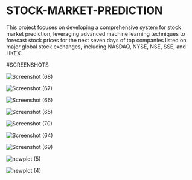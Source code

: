 # STOCK-MARKET-PREDICTION
This project focuses on developing a comprehensive system for stock market prediction, leveraging advanced machine learning techniques to forecast stock prices for the next seven days of top  companies listed on major global stock exchanges, including NASDAQ, NYSE, NSE, SSE, and  HKEX. 

#SCREENSHOTS

![Screenshot (68)](https://github.com/mehnoorbegum/STOCK-MARKET-PREDICTION/assets/111074882/3939d8a5-254d-495e-b153-2677c58d4855)


![Screenshot (67)](https://github.com/mehnoorbegum/STOCK-MARKET-PREDICTION/assets/111074882/ceb9098d-c85f-4d6c-9702-d5ceee0ddca7)



![Screenshot (66)](https://github.com/mehnoorbegum/STOCK-MARKET-PREDICTION/assets/111074882/d6ec28ee-23e4-412e-9ab9-fdffcce0c755)



![Screenshot (65)](https://github.com/mehnoorbegum/STOCK-MARKET-PREDICTION/assets/111074882/dfa4543a-ecd8-4b1c-a942-d67a7d105f3f)


![Screenshot (70)](https://github.com/mehnoorbegum/STOCK-MARKET-PREDICTION/assets/111074882/aeddc58c-c8d0-449c-b69b-7ad11fb41d13)

![Screenshot (64)](https://github.com/mehnoorbegum/STOCK-MARKET-PREDICTION/assets/111074882/f4c13479-43db-4a82-a705-a374741a32c9)



![Screenshot (69)](https://github.com/mehnoorbegum/STOCK-MARKET-PREDICTION/assets/111074882/dec541af-68ab-4849-87f3-a63a9a9bc611)




![newplot (5)](https://github.com/mehnoorbegum/STOCK-MARKET-PREDICTION/assets/111074882/58f6aaff-66fc-4adc-b618-0e2d8eb978c3)



![newplot (4)](https://github.com/mehnoorbegum/STOCK-MARKET-PREDICTION/assets/111074882/bccb337e-08ac-4c80-855b-3f0ddbf0f426)

